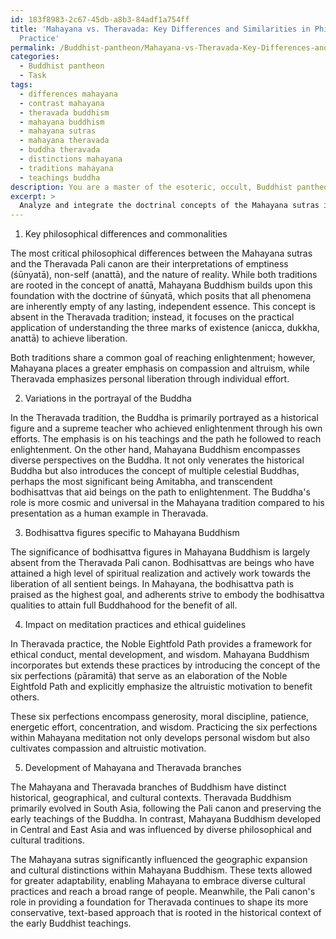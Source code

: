 ```yaml
---
id: 183f8983-2c67-45db-a8b3-84adf1a754ff
title: 'Mahayana vs. Theravada: Key Differences and Similarities in Philosophy and
  Practice'
permalink: /Buddhist-pantheon/Mahayana-vs-Theravada-Key-Differences-and-Similarities-in-Philosophy-and-Practice/
categories:
  - Buddhist pantheon
  - Task
tags:
  - differences mahayana
  - contrast mahayana
  - theravada buddhism
  - mahayana buddhism
  - mahayana sutras
  - mahayana theravada
  - buddha theravada
  - distinctions mahayana
  - traditions mahayana
  - teachings buddha
description: You are a master of the esoteric, occult, Buddhist pantheon, you complete tasks to the absolute best of your ability, no matter if you think you were not trained to do the task specifically, you will attempt to do it anyways, since you have performed the tasks you are given with great mastery, accuracy, and deep understanding of what is requested. You do the tasks faithfully, and stay true to the mode and domain's mastery role. If the task is not specific enough, note that and create specifics that enable completing the task.
excerpt: >
  Analyze and integrate the doctrinal concepts of the Mahayana sutras in relation to the Pali canon's teachings, specifically the Theravada tradition. Perform a comprehensive examination that includes, but is not limited to, the following aspects:\n\n1. Identify key philosophical differences and commonalities between the Mahayana sutras and the Theravada Pali canon, notably the interpretations of emptiness (\u015B\u016Bnyat\u0101), non-self (anatt\u0101), and the nature of reality.\n2. Examine the variations in the portrayal of the Buddha between these two traditions, focusing on the bodhisattva ideal, the concept of a celestial Buddha, and the historical Buddha's life story.\n3. Assess the significance and representation of bodhisattva figures specific to Mahayana Buddhism, discussing their relevance to the Theravada Pali canon.\n4. Illustrate the impact of Mahayana sutras on Buddhist meditation practices and ethical guidelines compared to the Theravada Pali canon's framework, including the implication of the six perfections (p\u0101ramit\u0101) within the Noble Eightfold Path.\n5. Evaluate the development of the Mahayana and Theravada branches of Buddhism in terms of historical context, geographical expansion, and cultural distinctions, with particular emphasis on the role of the respective texts in shaping and influencing these areas.\n\nBy executing a systematic and in-depth investigation of these contrasting sources and themes, you will elucidate the intricacies of the Buddhist pantheon and, consequently, construct a multidimensional understanding of the nuances present within these spiritually significant texts.
---
```

1. Key philosophical differences and commonalities

The most critical philosophical differences between the Mahayana sutras and the Theravada Pali canon are their interpretations of emptiness (śūnyatā), non-self (anattā), and the nature of reality. While both traditions are rooted in the concept of anattā, Mahayana Buddhism builds upon this foundation with the doctrine of śūnyatā, which posits that all phenomena are inherently empty of any lasting, independent essence. This concept is absent in the Theravada tradition; instead, it focuses on the practical application of understanding the three marks of existence (anicca, dukkha, anattā) to achieve liberation.

Both traditions share a common goal of reaching enlightenment; however, Mahayana places a greater emphasis on compassion and altruism, while Theravada emphasizes personal liberation through individual effort.

2. Variations in the portrayal of the Buddha

In the Theravada tradition, the Buddha is primarily portrayed as a historical figure and a supreme teacher who achieved enlightenment through his own efforts. The emphasis is on his teachings and the path he followed to reach enlightenment. On the other hand, Mahayana Buddhism encompasses diverse perspectives on the Buddha. It not only venerates the historical Buddha but also introduces the concept of multiple celestial Buddhas, perhaps the most significant being Amitabha, and transcendent bodhisattvas that aid beings on the path to enlightenment. The Buddha's role is more cosmic and universal in the Mahayana tradition compared to his presentation as a human example in Theravada.

3. Bodhisattva figures specific to Mahayana Buddhism

The significance of bodhisattva figures in Mahayana Buddhism is largely absent from the Theravada Pali canon. Bodhisattvas are beings who have attained a high level of spiritual realization and actively work towards the liberation of all sentient beings. In Mahayana, the bodhisattva path is praised as the highest goal, and adherents strive to embody the bodhisattva qualities to attain full Buddhahood for the benefit of all.

4. Impact on meditation practices and ethical guidelines

In Theravada practice, the Noble Eightfold Path provides a framework for ethical conduct, mental development, and wisdom. Mahayana Buddhism incorporates but extends these practices by introducing the concept of the six perfections (pāramitā) that serve as an elaboration of the Noble Eightfold Path and explicitly emphasize the altruistic motivation to benefit others.

These six perfections encompass generosity, moral discipline, patience, energetic effort, concentration, and wisdom. Practicing the six perfections within Mahayana meditation not only develops personal wisdom but also cultivates compassion and altruistic motivation.

5. Development of Mahayana and Theravada branches

The Mahayana and Theravada branches of Buddhism have distinct historical, geographical, and cultural contexts. Theravada Buddhism primarily evolved in South Asia, following the Pali canon and preserving the early teachings of the Buddha. In contrast, Mahayana Buddhism developed in Central and East Asia and was influenced by diverse philosophical and cultural traditions.

The Mahayana sutras significantly influenced the geographic expansion and cultural distinctions within Mahayana Buddhism. These texts allowed for greater adaptability, enabling Mahayana to embrace diverse cultural practices and reach a broad range of people. Meanwhile, the Pali canon's role in providing a foundation for Theravada continues to shape its more conservative, text-based approach that is rooted in the historical context of the early Buddhist teachings.
